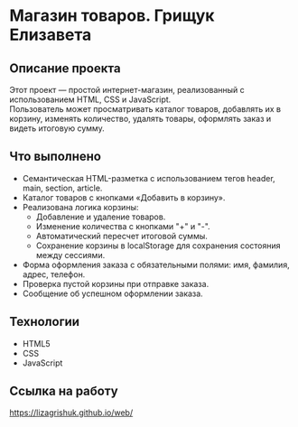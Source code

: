 ﻿# Магазин товаров. Грищук Елизавета
## Описание проекта
Этот проект — простой интернет-магазин, реализованный с использованием HTML, CSS и JavaScript.  
Пользователь может просматривать каталог товаров, добавлять их в корзину, изменять количество, удалять товары, оформлять заказ и видеть итоговую сумму.

## Что выполнено
- Семантическая HTML-разметка с использованием тегов header, main, section, article.
- Каталог товаров с кнопками «Добавить в корзину».
- Реализована логика корзины:
  - Добавление и удаление товаров.
  - Изменение количества с кнопками "+" и "-".
  - Автоматический пересчет итоговой суммы.
  - Сохранение корзины в localStorage для сохранения состояния между сессиями.
- Форма оформления заказа с обязательными полями: имя, фамилия, адрес, телефон.
- Проверка пустой корзины при отправке заказа.
- Сообщение об успешном оформлении заказа.

## Технологии
- HTML5
- CSS
- JavaScript

## Ссылка на работу 
https://lizagrishuk.github.io/web/





